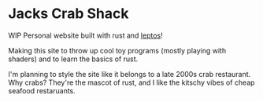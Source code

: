 # Jacks Crab Shack

WIP Personal website built with rust and [leptos](https://leptos.dev/)!

Making this site to throw up cool toy programs (mostly playing with shaders)
and to learn the basics of rust.

I'm planning to style the site like it belongs to a late 2000s crab restaurant.
Why crabs? They're the mascot of rust, and I like the kitschy vibes of cheap
seafood restaruants.

